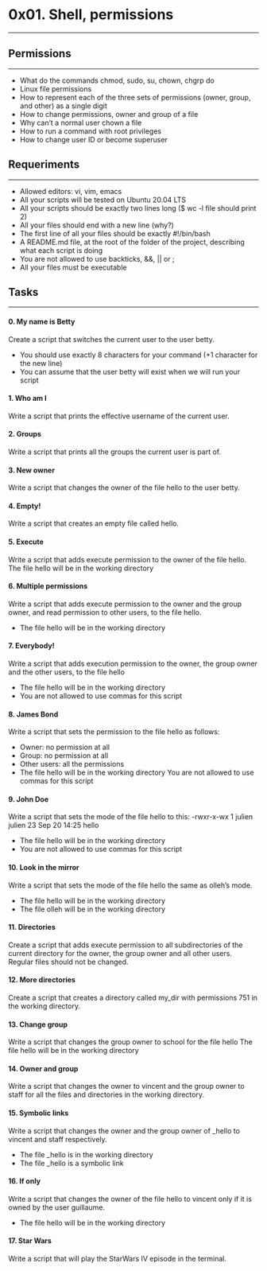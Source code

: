 # 0x01. Shell, permissions
***

## Permissions
***
* What do the commands chmod, sudo, su, chown, chgrp do
* Linux file permissions
* How to represent each of the three sets of permissions (owner, group, and other) as a single digit
* How to change permissions, owner and group of a file
* Why can’t a normal user chown a file
* How to run a command with root privileges
* How to change user ID or become superuser

## Requeriments
***
* Allowed editors: vi, vim, emacs
* All your scripts will be tested on Ubuntu 20.04 LTS
* All your scripts should be exactly two lines long ($ wc -l file should print 2)
* All your files should end with a new line (why?)
* The first line of all your files should be exactly #!/bin/bash
* A README.md file, at the root of the folder of the project, describing what each script is doing
* You are not allowed to use backticks, &&, || or ;
* All your files must be executable

## Tasks
***
#### 0. My name is Betty
Create a script that switches the current user to the user betty.
* You should use exactly 8 characters for your command (+1 character for the new line)
* You can assume that the user betty will exist when we will run your script

#### 1. Who am I
Write a script that prints the effective username of the current user.

#### 2. Groups
Write a script that prints all the groups the current user is part of.

#### 3. New owner
Write a script that changes the owner of the file hello to the user betty.

#### 4. Empty!
Write a script that creates an empty file called hello.

#### 5. Execute
Write a script that adds execute permission to the owner of the file hello.
The file hello will be in the working directory

#### 6. Multiple permissions
Write a script that adds execute permission to the owner and the group owner, and read permission to other users, to the file hello.
* The file hello will be in the working directory

#### 7. Everybody!
Write a script that adds execution permission to the owner, the group owner and the other users, to the file hello
* The file hello will be in the working directory
* You are not allowed to use commas for this script

#### 8. James Bond
Write a script that sets the permission to the file hello as follows:
* Owner: no permission at all
* Group: no permission at all
* Other users: all the permissions
* The file hello will be in the working directory You are not allowed to use commas for this script

#### 9. John Doe
Write a script that sets the mode of the file hello to this:
-rwxr-x-wx 1 julien julien 23 Sep 20 14:25 hello
* The file hello will be in the working directory
* You are not allowed to use commas for this script

#### 10. Look in the mirror
Write a script that sets the mode of the file hello the same as olleh’s mode.
* The file hello will be in the working directory
* The file olleh will be in the working directory

#### 11. Directories
Create a script that adds execute permission to all subdirectories of the current directory for the owner, the group owner and all other users. Regular files should not be changed.

#### 12. More directories
Create a script that creates a directory called my_dir with permissions 751 in the working directory.

#### 13. Change group
Write a script that changes the group owner to school for the file hello
The file hello will be in the working directory

#### 14. Owner and group
Write a script that changes the owner to vincent and the group owner to staff for all the files and directories in the working directory.

#### 15. Symbolic links
Write a script that changes the owner and the group owner of _hello to vincent and staff respectively.
* The file _hello is in the working directory
* The file _hello is a symbolic link

#### 16. If only
Write a script that changes the owner of the file hello to vincent only if it is owned by the user guillaume.
* The file hello will be in the working directory

#### 17. Star Wars
Write a script that will play the StarWars IV episode in the terminal.
